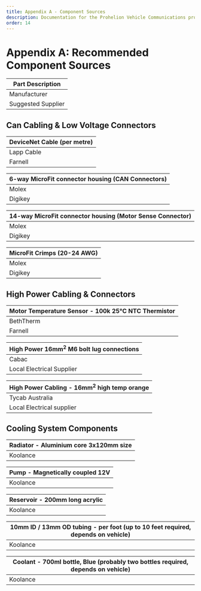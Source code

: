 ```yaml
---
title: Appendix A - Component Sources
description: Documentation for the Prohelion Vehicle Communications protocol
order: 14
---
```


# Appendix A: Recommended Component Sources

| <strong>Part Description</strong> |       
|-----------------------------------|
| Manufacturer                      | Manafacturer Part Number |
| Suggested Supplier                | Supplier Part Number     |

## Can Cabling & Low Voltage Connectors

| <strong>DeviceNet Cable (per metre)</strong> |      
|----------------------------------------------|
| Lapp Cable                                   | 2170343  |
| Farnell                                      | 161-7915 |

| <strong>6-way MicroFit connector housing (CAN Connectors)</strong>       
|----------------------------------------------------|
| Molex | 43025-0600 |
| Digikey | WM1785-ND |

| <strong>14-way MicroFit connector housing (Motor Sense Connector)</strong>       
|----------------------------------------------------|
| Molex | 43025-1400 |
| Digikey | WM2489-ND |

| <strong>MicroFit Crimps (20-24 AWG)</strong>       
|----------------------------------------------------|
| Molex | 43030-0007 |
| Digikey | WM1837-ND |

## High Power Cabling & Connectors

| <strong>Motor Temperature Sensor - 100k 25°C NTC Thermistor</strong>       
|----------------------------------------------------|
| BethTherm | 10KD6A372I |
| Farnell | 970-7298 |

| <strong>High Power 16mm<sup>2</sup> M6 bolt lug connections</strong>       
|----------------------------------------------------|
| Cabac | CAA 35-8 |
| Local Electrical Supplier | - |

| <strong>High Power Cabling - 16mm<sup>2</sup> high temp orange</strong>       
|----------------------------------------------------|
| Tycab Australia | ZDFX1112102-OR |
| Local Electrical supplier | - |

## Cooling System Components

| <strong>Radiator - Aluminium core 3x120mm size</strong>       
|----------------------------------------------------|
| Koolance | HX-1020 + either:<br>NZL-V10P or <br>NZL-L10P|

| <strong>Pump - Magnetically coupled 12V</strong>       
|----------------------------------------------------|
| Koolance | PMP - 400 |

| <strong>Reservoir - 200mm long acrylic</strong>       
|----------------------------------------------------|
| Koolance | COV-TKBTM + <br> BDY-TK200 + <br> COV-TKTOP + either: <br> NZL-L10P or <br> NZL-V10P |

| <strong>10mm ID / 13mm OD tubing - per foot (up to 10 feet required, depends on vehicle)</strong>       
|----------------------------------------------------|
| Koolance | HOS-10CL |

| <strong>Coolant - 700ml bottle, Blue (probably two bottles required, depends on vehicle)</strong>       
|----------------------------------------------------|
| Koolance | LIQ-702BU-B |








